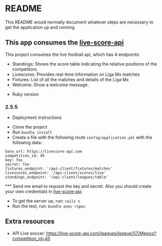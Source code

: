 # README

This README would normally document whatever steps are necessary to get the
application up and running.

## This app consumes the [live-score-api](https://live-score-api.com/leagues/league/57/Mexico?competition_id=45) 


This project consumes the live football api, which has 4 endpoints:
- Standings: Shows the score table indicating the relative positions of the competitors.
- Livescores: Provides real-time information on Liga Mx matches
- Fixtures: List of all the matches and details of the Liga Mx
- Welcome: Show a welcome message.


* Ruby version

### 2.5.5

* Deployment instructions

- Clone the project
- Run ```bundle install```
- Create a file with the following route ```config/application.yml``` with the following data:
```
base_url: https://livescore-api.com
competition_id: 45
key: foo
secret: foo
fixtures_endpoint: '/api-client/fixtures/matches'
livescores_endpoint: '/api-client/scores/live'
standings_endpoint: '/api-client/leagues/table'
```
*** Send me email to request the key and secret. Also you should create your own credentials in [live-score-api](https://live-score-api.com/leagues/league/57/Mexico?competition_id=45) 

- To get the server up, run: ```rails s```
- Run the test, run: ```bundle exec rspec```


## Extra resources
- API Live soccer: https://live-score-api.com/leagues/league/57/Mexico?competition_id=45
